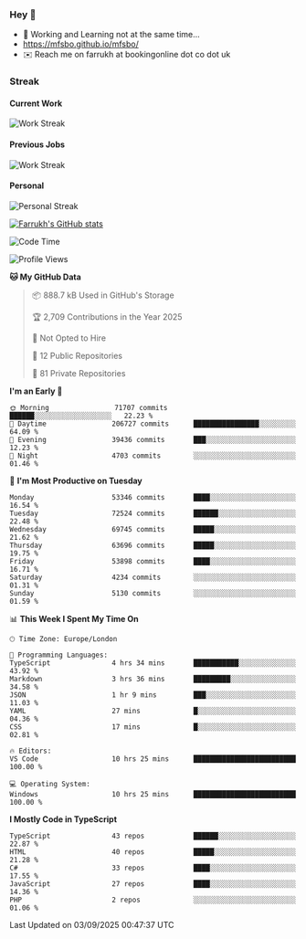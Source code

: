 ### Hey 👋

- 🏃 Working and Learning not at the same time...
- https://mfsbo.github.io/mfsbo/
- ✉️ Reach me on farrukh at bookingonline dot co dot uk

### Streak
#### Current Work
![Work Streak](https://streak-stats.demolab.com/?user=mfsbo)
#### Previous Jobs
![Work Streak](https://streak-stats.demolab.com/?user=farrukhcw)
#### Personal
![Personal Streak](https://streak-stats.demolab.com/?user=farrukhsubhani)

[![Farrukh's GitHub stats](https://github-readme-stats.vercel.app/api?username=mfsbo&hide=stars&count_private=true)](https://github.com/mfsbo/)

<!--START_SECTION:waka-->
![Code Time](http://img.shields.io/badge/Code%20Time-1%2C037%20hrs%205%20mins-blue)

![Profile Views](http://img.shields.io/badge/Profile%20Views-130-blue)

**🐱 My GitHub Data** 

> 📦 888.7 kB Used in GitHub's Storage 
 > 
> 🏆 2,709 Contributions in the Year 2025
 > 
> 🚫 Not Opted to Hire
 > 
> 📜 12 Public Repositories 
 > 
> 🔑 81 Private Repositories 
 > 
**I'm an Early 🐤** 

```text
🌞 Morning                71707 commits       ██████░░░░░░░░░░░░░░░░░░░   22.23 % 
🌆 Daytime                206727 commits      ████████████████░░░░░░░░░   64.09 % 
🌃 Evening                39436 commits       ███░░░░░░░░░░░░░░░░░░░░░░   12.23 % 
🌙 Night                  4703 commits        ░░░░░░░░░░░░░░░░░░░░░░░░░   01.46 % 
```
📅 **I'm Most Productive on Tuesday** 

```text
Monday                   53346 commits       ████░░░░░░░░░░░░░░░░░░░░░   16.54 % 
Tuesday                  72524 commits       ██████░░░░░░░░░░░░░░░░░░░   22.48 % 
Wednesday                69745 commits       █████░░░░░░░░░░░░░░░░░░░░   21.62 % 
Thursday                 63696 commits       █████░░░░░░░░░░░░░░░░░░░░   19.75 % 
Friday                   53898 commits       ████░░░░░░░░░░░░░░░░░░░░░   16.71 % 
Saturday                 4234 commits        ░░░░░░░░░░░░░░░░░░░░░░░░░   01.31 % 
Sunday                   5130 commits        ░░░░░░░░░░░░░░░░░░░░░░░░░   01.59 % 
```


📊 **This Week I Spent My Time On** 

```text
🕑︎ Time Zone: Europe/London

💬 Programming Languages: 
TypeScript               4 hrs 34 mins       ███████████░░░░░░░░░░░░░░   43.92 % 
Markdown                 3 hrs 36 mins       █████████░░░░░░░░░░░░░░░░   34.58 % 
JSON                     1 hr 9 mins         ███░░░░░░░░░░░░░░░░░░░░░░   11.03 % 
YAML                     27 mins             █░░░░░░░░░░░░░░░░░░░░░░░░   04.36 % 
CSS                      17 mins             █░░░░░░░░░░░░░░░░░░░░░░░░   02.81 % 

🔥 Editors: 
VS Code                  10 hrs 25 mins      █████████████████████████   100.00 % 

💻 Operating System: 
Windows                  10 hrs 25 mins      █████████████████████████   100.00 % 
```

**I Mostly Code in TypeScript** 

```text
TypeScript               43 repos            ██████░░░░░░░░░░░░░░░░░░░   22.87 % 
HTML                     40 repos            █████░░░░░░░░░░░░░░░░░░░░   21.28 % 
C#                       33 repos            ████░░░░░░░░░░░░░░░░░░░░░   17.55 % 
JavaScript               27 repos            ████░░░░░░░░░░░░░░░░░░░░░   14.36 % 
PHP                      2 repos             ░░░░░░░░░░░░░░░░░░░░░░░░░   01.06 % 
```




 Last Updated on 03/09/2025 00:47:37 UTC
<!--END_SECTION:waka-->
<!--
**mfsbo/mfsbo** is a ✨ _special_ ✨ repository because its `README.md` (this file) appears on your GitHub profile.

Here are some ideas to get you started:

- 🔭 I’m currently working on ...
- 🌱 I’m currently learning ...
- 👯 I’m looking to collaborate on ...
- 🤔 I’m looking for help with ...
- 💬 Ask me about ...
- 📫 How to reach me: ...
- 😄 Pronouns: ...
- ⚡ Fun fact: ...
-->
